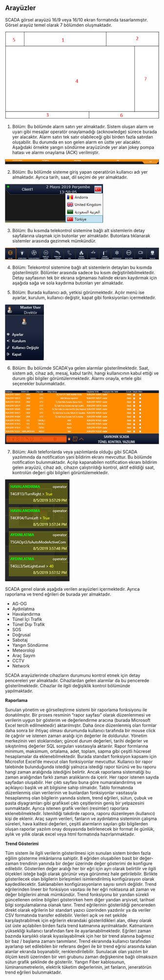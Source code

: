 ## **Arayüzler**
SCADA görsel arayüzü 16/9 veya 16/10 ekran formatında tasarlanmıştır. Görsel arayüz temel olarak 7 bölümden oluşmaktadır.

![interface design.png](/.attachments/interface%20design-327bea2a-e45b-41b4-8a1b-e2261022b070.png)

1. Bölüm:
Bu bölümde alarm satırı yer almaktadır. Sistem oluşan alarm ve uyarı gibi mesajlar operatör onaylamadığı (acknowledge) sürece burada yer alacaktır. Alarm satırı tek satır olabileceği gibi birden fazla satırdan oluşabilir. Bu durumda en son gelen alarm en üstte yer alacaktır. Aşağıdaki örnekte yangın söndürme arayüzünde yer alan jokey pompa hatası ve alarmı onaylama (ACK) verilmiştir.

![1.png](/.attachments/1-89bc9836-1951-4b1f-b526-bfdafc4e1e5d.png)

2. Bölüm:
Bu bölümde sisteme giriş yapan operatörün kullanıcı adı yer almaktadır. Ayrıca tarih, saat, dil seçimi de yer almaktadır. 

![2.png](/.attachments/2-f6a986f7-5132-4071-acc6-559d3cd04525.png)

3. Bölüm:
Bu kısımda telekontrol sistemine bağlı alt sistemlerin detay sayfalarına ulaşmak için butonlar yer almaktadır. Butonlara tıklanarak sistemler arasında gezinmek mümkündür.

![3.png](/.attachments/3-2e5109b2-da8d-4f78-8300-24bd79ec3779.png)

4. Bölüm:
Telekontrol sistemine bağlı alt sistemlerin detayları bu kısımda gösterilmiştir. Bölümler arasında sadece bu kısım değiştirilebilmektedir. Detay sayfasının tek bir ekrana sığmaması halinde ekranı kaydırmak için aşağıda sağa ve sola kaydırma butonları yer almaktadır.

5. Bölüm:
Burada kullanıcı adı, yetkisi görünmektedir. Açılır menü ise ayarlar, kurulum, kullanıcı değiştir, kapat gibi fonksiyonları içermektedir.

![5.png](/.attachments/5-6a4a8cf9-ff17-4b33-aa6e-12ddbe327f47.png)

6. Bölüm:
Bu bölümde SCADA'ya gelen alarmlar gösterilmektedir. Saat, sistem adı, cihaz adı, mesaj, kabul tarihi, hangi kullanıcının kabul ettiği ve durum gibi bilgiler görüntülenmektedir. Alarmı onayla, ertele gibi seçenekler bulunmaktadır. 

![6.png](/.attachments/6-d7dee4c1-5a20-4aa9-b5e8-638084e38c16.png)

7. Bölüm:
Akıllı telefonlarda veya yazılımlarda olduğu gibi SCADA yazılımında da notification yani bildirim ekranı mevcuttur. Bu bölümde notification bulunmaktadır. Açılıp kapanabilen notification ekranı bildirim gelen arayüzü, cihaz adı, cihazın çalıştırıldığı kontrol, aktif edildiği saat, kontrolün değeri gibi bilgileri görüntülemektedir. 

![image.png](/.attachments/image-026a8da9-f043-4145-8e84-4468919cda18.png)

SCADA genel olarak aşağıda verilen arayüzleri içermektedir. Ayrıca raporlama ve trend eğrileri de burada yer almaktadır.
- AG-OG
- Aydınlatma
- Havalandırma
- Tünel İçi Trafik
- Tünel Dışı Trafik
- SOS
- Doğrusal
- Sabotaj
- Yangın Söndürme
- Meteoroloji
- Araç Sayım
- CCTV
- Network

SCADA arayüzlerinde cihazların durumunu kontrol etmek için detay pencereleri yer almaktadır. Cihazlardan gelen alarmlar da bu pencerede gösterilmektedir. Cihazlar ile ilgili değişiklik kontrol bölümünde yapılmaktadır.

**Raporlama**

Sunulan yönetim ve görselleştirme sistemi bir raporlama fonksiyonu ile donatılmıştır. Bir proses resminin “rapor sayfası” olarak düzenlenmesi ve verilerin uygun bir gösterim ve değerlendirme aracına (burada Microsoft Excel tercih edilmektedir) aktarılmıştır.
Daha önce düzenlenmiş olan formlar daha sonra bir ihtiyaç olması durumunda kullanıcı tarafında bir mouse click ile çağrılır ve istenen zaman aralığı için değerler ile doldurulur.
Yönetim merkezinin veri stoklarından; güncel durum değerleri, tarihi değerler ve sıkıştırılmış değerler SQL sorguları vasıtasıyla aktarılır. Rapor formlarına minimum, maksimum, ortalama, adet, toplam, sapma gibi çeşitli hücresel hesaplamalar da eklenebilmektedir. Burada standart fonksiyon kapsamı için Microsfot Excel’de mevcut olan fonksiyonlar mevcuttur. Kullanıcı bir rapor talebinde bulunduğunda istediği yalnızca istediği rapor türünü ve bu raporu hangi zaman aralığında istediğini belirtir.
Ancak raporlama sistematiği bu zaman aralığından farklı zaman aralıklarını da içerir.
Her rapor istenen sayıda sayfadan oluşabilir.
Her çıktı sayfası buna göre numaralandırılmış ve açıklayıcı başlık ve alt bilgisine sahip olmalıdır.
Tablo formatında düzenlenmiş olan verilerinin ve bunlardan fonksiyonlar vasıtasıyla hesaplanmış olan bilgilerin yanında sistem, trend eğrileri, sütun, çubuk ve pasta diyagramları gibi grafiksel çıktı çeşitlerinin geniş bir yelpazesini sunmaktadır. Ayrıca istenen grafik verileri (resimler) raporlara eklenebilmektedir.
İstenildiği takdirde rapora, raporu düzenleyen (kullanıcı) kişi de eklenir.
Araç sayım verileri, fanların ve aydınlatma sisteminin çalışma süreleri, hava kalitesi değerleri, çeşitli alarmların sayıları gibi bilgilerden oluşan raporlar yazılım onay dosyasında belirlenecek bir format ile günlük, aylık ve yıllık olarak excel veya html formatında hazırlanmaktadır.

**Trend Gösterimi**

Tüm sistem ile ilgili verilerin gösterilmesi için sunulan sistem birden fazla eğilim gösterme imkânlarına sahiptir.
8 eğriden oluşabilen basit bir değer-zaman trendinin yanında bir değer üzerinde değer gösterimi de konfigure edilebilir.
Gösterilen değer aralığı her bir eğri için ayrı olarak belirtilir ve ilgili ölçekleri isteğe bağlı olarak görünür veya görünmez hale getirilebilir.
Birlikte gösterilecek olan bilgilerin birleşimleri isimlendirilmiş konfigürasyon olarak kaydedilecektir. Saklanabilen konfigürasyonların sayısı sınırlı değildir. Trend eğrilerinden lineer bir fonksiyon vasıtası ile her eğri noktasına ait zaman ve değer bilgilerini almak mümkündür.
Trend fonksiyonu bir yandan sürekli güncellenen online bilgileri gösterirken hem diğer yandan arşivsel, tarihsel bilgi sorgulamalarına olanak tanır.
Trend eğrilerinin gösterildiği pencereden direkt olarak eğrilerin bir standart yazıcı üzerinden yazdırılır ya da veriler CSV formatında transfer edilebilir.
Verileri açık ve net şekilde karşılaştırabilmek için eğrilerin ekrandaki gösterildikleri alan, dikey olarak üst üste açılabilen birden fazla trend katmanına ayrılmaktadır. Katmanların yüksekliği kullanıcı tarafından fare ile ayarlanabilmektedir. Eğrileri zaman bazında karşılıklı olarak kıyaslayabilmek için her bir trend alanına bağımsız bir baz / başlama zamanı tanımlanır.
Trend ekranında kullanıcı tarafından ayarlanıp set edilebilen bir referans değeri ile bir trend eğrisi arasında kalan alanlar ekranda boyanabilir, renklendirilebilir. Sunulacak olan yazılım bir ölçüm kesiti üzerinden bir veri grubunu zaman değişkenine bağlı olmaksızın sütun grafik şeklinde de gösterilir.
Yangın Fiber kablosunun, lüminansmetrelerin, elektrik tüketim değerlerinin, jet fanların, jeneratörün trend eğrileri bulunmaktadır.